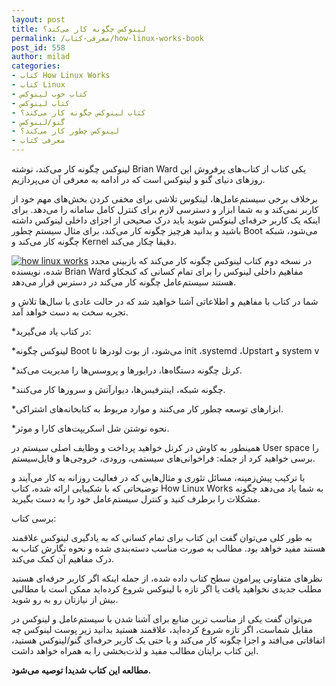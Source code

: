 ```yaml
---
layout: post
title: لینوکس چگونه کار می‌کند؟
permalink: /معرفی-کتاب/how-linux-works-book
post_id: 558
author: milad
categories: 
- کتاب How Linux Works
- کتاب Linux
- کتاب خوب لینوکس
- کتاب لینوکس
- کتاب لینوکس چگونه کار می‌کند؟
- گنو/لینوکس
- لینوکس چطور کار می‌کند؟
- معرفی کتاب
---
```


لینوکس چگونه کار می‌کند، نوشته Brian Ward یکی کتاب از کتاب‌های پرفروش این روزهای دنیای گنو و لینوکس است که در ادامه به معرفی آن می‌پردازیم.

برخلاف برخی سیستم‌عامل‌ها، لینکوس تلاشی برای مخفی کردن بخش‌های مهم خود از کاربر نمی‌کند و به شما ابزار و دسترسی لازم برای کنترل کامل سامانه را می‌دهد. برای اینکه یک کاربر حرفه‌ای لینوکس شوید باید درک صحیحی از اجزای داخلی لینوکس داشته باشید و بدانید هرچیز چگونه کار می‌کند، برای مثال سیستم چطور Boot می‌شود، شبکه چگونه کار‌ می‌کند و Kernel دقیقا چکار می‌کند.

[![how linux works](http://tuxgeek.ir/wp-content/uploads/2015/08/51ZbGNRxIFL._SX376_BO1204203200_-227x300.jpg)](http://tuxgeek.ir/wp-content/uploads/2015/08/51ZbGNRxIFL._SX376_BO1204203200_.jpg)
در نسخه دوم کتاب لینوکس چگونه کار می‌کند که بازبینی مجدد شده، نویسنده Brian Ward مفاهیم داخلی لینوکس را برای تمام کسانی که کنجکاو هستند سیستم‌عامل چگونه کار می‌کند در دسترس قرار می‌دهد.

شما در کتاب با مفاهیم و اطلاعاتی آشنا خواهید شد که در حالت عادی با سال‌ها تلاش و تجربه سخت به دست خواهد آمد.


*در کتاب یاد می‌گیرید:

*لینوکس چگونه Boot می‌شود، از بوت لودر‌ها تا init ،systemd ،Upstart و system v

	
*کرنل چگونه دستگاه‌ها، درایورها و پروسس‌ها را مدیریت می‌کند.

	
*چگونه شبکه، اینترفیس‌ها، دیوارآتش و سرورها کار می‌کنند.

	
*ابزارهای توسعه چطور کار می‌کنند و موارد مربوط به کتابخانه‌های اشتراکی.

	
*نحوه نوشتن شل اسکریپت‌های کارا و موثر.

همینطور به کاوش در کرنل خواهید پرداخت و وظایف اصلی سیستم در User space را برسی خواهید کرد از جمله: فراخوانی‌های سیستمی، ورودی‌، خروجی‌ها و فایل‌سیستم.

با ترکیب پیش‌زمینه، مسائل تئوری و مثال‌هایی که در فعالیت روزانه به کار می‌آیند و توضیحاتی که با شکیبایی ارائه شده، کتاب How Linux Works به شما یاد می‌دهد چگونه مشکلات را برطرف کنید و کنترل سیستم‌عامل خود را به دست بگیرید.

برسی کتاب:

به طور کلی می‌توان گفت این کتاب برای تمام کسانی که به یادگیری لینوکس علاقمند هستند مفید خواهد بود. مطالب به صورت مناسب دسته‌بندی شده و نحوه نگارش کتاب به درک مفاهیم آن کمک می‌کند.

نظرهای متفاوتی پیرامون سطح کتاب داده شده، از جمله اینکه اگر کاربر حرفه‌ای هستید مطلب جدیدی نخواهید یافت یا اگر تازه با لینوکس شروع کرده‌اید ممکن است با مطالبی بیش از نیازتان رو به رو شوید.

می‌توان گفت یکی از مناسب ترین منابع برای آشنا شدن با سیستم‌عامل و لینوکس در مقابل شماست، اگر تازه شروع کرده‌اید، علاقمند هستید بدانید زیر پوست لینوکس چه اتفاقاتی می‌افتد و اجزا چگونه کار می‌کند و یا حتی یک کاربر حرفه‌ای گنو/لینوکس هستید، این کتاب برایتان مطالب مفید و لذت‌بخشی را به همراه خواهد داشت.

**مطالعه این کتاب شدیدا توصیه می‌شود.**